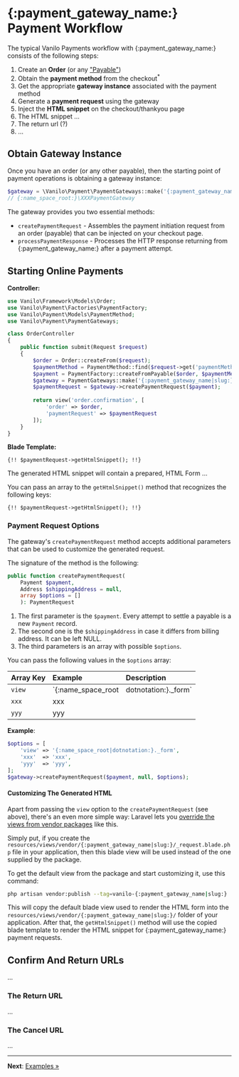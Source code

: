 # {:payment_gateway_name:} Payment Workflow

The typical Vanilo Payments workflow with {:payment_gateway_name:}
consists of the following steps:

1. Create an **Order** (or any
   ["Payable"](https://vanilo.io/docs/2.x/payments#payables))
2. Obtain the **payment method** from the checkout<sup>*</sup>
3. Get the appropriate **gateway instance** associated with the payment
   method
4. Generate a **payment request** using the gateway
5. Inject the **HTML snippet** on the checkout/thankyou page
6. The HTML snippet ...
7. The return url (?)
8. ...

## Obtain Gateway Instance

Once you have an order (or any other payable), then the starting point
of payment operations is obtaining a gateway instance:

```php
$gateway = \Vanilo\Payment\PaymentGateways::make('{:payment_gateway_name|slug:}');
// {:name_space_root:}\XXXPaymentGateway
```

The gateway provides you two essential methods:

- `createPaymentRequest` - Assembles the payment initiation request from
  an order (payable) that can be injected on your checkout page.
- `processPaymentResponse` - Processes the HTTP response returning from
  {:payment_gateway_name:} after a payment attempt.

## Starting Online Payments

**Controller:**

```php
use Vanilo\Framework\Models\Order;
use Vanilo\Payment\Factories\PaymentFactory;
use Vanilo\Payment\Models\PaymentMethod;
use Vanilo\Payment\PaymentGateways;

class OrderController
{
    public function submit(Request $request)
    {
        $order = Order::createFrom($request);
        $paymentMethod = PaymentMethod::find($request->get('paymentMethod'));
        $payment = PaymentFactory::createFromPayable($order, $paymentMethod);
        $gateway = PaymentGateways::make('{:payment_gateway_name|slug:}');
        $paymentRequest = $gateway->createPaymentRequest($payment);
        
        return view('order.confirmation', [
            'order' => $order,
            'paymentRequest' => $paymentRequest
        ]);
    }
}
```

**Blade Template:**

```blade
{!! $paymentRequest->getHtmlSnippet(); !!}
```

The generated HTML snippet will contain a prepared, HTML Form ...

You can pass an array to the `getHtmlSnippet()` method that recognizes
the following keys:

```blade
{!! $paymentRequest->getHtmlSnippet(); !!}
```

### Payment Request Options

The gateway's `createPaymentRequest` method accepts additional
parameters that can be used to customize the generated request.

The signature of the method is the following:

```php
public function createPaymentRequest(
    Payment $payment,
    Address $shippingAddress = null,
    array $options = []
    ): PaymentRequest
```

1. The first parameter is the `$payment`. Every attempt to settle a
   payable is a new `Payment` record.
2. The second one is the `$shippingAddress` in case it differs from
   billing address. It can be left NULL.
3. The third parameters is an array with possible `$options`.

You can pass the following values in the `$options` array:

| Array Key | Example                                 | Description                                                                                                                                                            |
|:----------|:----------------------------------------|:-----------------------------------------------------------------------------------------------------------------------------------------------------------------------|
| `view`    | `{:name_space_root|dotnotation:}._form` | By default it's `{:payment_gateway_name|slug:}::_request` You can use a custom blade view to render the HTML snippet instead of the default one this library provides. |
| `xxx`     | xxx                                     |                                                                                                                                                                        |
| `yyy`     | yyy                                     |                                                                                                                                                                        |

**Example**:

```php
$options = [
    'view' => '{:name_space_root|dotnotation:}._form',
    'xxx'  => 'xxx',
    'yyy'  => 'yyy',
];
$gateway->createPaymentRequest($payment, null, $options);
```

#### Customizing The Generated HTML

Apart from passing the `view` option to the `createPaymentRequest` (see
above), there's an even more simple way: Laravel lets you
[override the views from vendor packages](https://laravel.com/docs/8.x/packages#overriding-package-views)
like this.

Simply put, if you create the
`resources/views/vendor/{:payment_gateway_name|slug:}/_request.blade.php` file in your
application, then this blade view will be used instead of the one
supplied by the package.

To get the default view from the package and start customizing it, use
this command:

```bash
php artisan vendor:publish --tag=vanilo-{:payment_gateway_name|slug:}
```

This will copy the default blade view used to render the HTML form into
the `resources/views/vendor/{:payment_gateway_name|slug:}/` folder of your application. After
that, the `getHtmlSnippet()` method will use the copied blade template
to render the HTML snippet for {:payment_gateway_name:} payment requests.

## Confirm And Return URLs

...

### The Return URL

...

### The Cancel URL

...

---

**Next**: [Examples &raquo;](examples.md)
